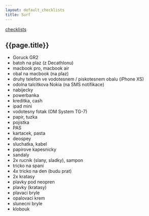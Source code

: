 ```yaml
---
layout: default_checklists
title: Surf
---
```


[checklists](.)

## {{page.title}}

- Goruck GR2
- batoh na plaz (z Decathlonu)
- macbook pro, macbook air
- obal na macbook (na plaz)
- druhy telefon ve vodotesnem / piskotesnem obalu (iPhone XS)
- odolna talcitkova Nokia (na SMS notifikace)
- nabijecky
- powerbanka
- kreditka, cash
- ipad mini
- vodotesny fotak (OM System TG-7)
- papir, tuzka
- pojistka
- PAS
- kartacek, pasta
- deospey
- sluchatka, kabel
- papirove kapesnicky
- sandaly
- 2x rucnik (slany, sladky), sampon
- tricko na spani
- 4x tricko na den (budu prat)
- 2x kratasy
- plavky pod neopren
- plavky (kratasy)
- plavaci bryle
- opalovaci krem
- slunecni bryle
- klobouk
